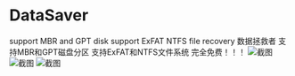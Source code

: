 # DataSaver
support MBR and GPT disk 
support ExFAT NTFS file recovery
数据拯救者
支持MBR和GPT磁盘分区
支持ExFAT和NTFS文件系统
完全免费！！！
![截图](https://img.pconline.com.cn/images/upload/upc/tx/pcdlc/1806/12/c197/92600605_1528781949416_nowater.jpg)
![截图](https://img.pconline.com.cn/images/upload/upc/tx/pcdlc/1806/12/c198/92602030_1528782173043_nowater.jpg)
![截图](https://img.pconline.com.cn/images/upload/upc/tx/pcdlc/1806/12/c199/92602610_1528782464187_nowater.jpg)
